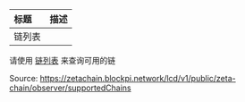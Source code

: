 | 标题   | 描述 |
| :----- | :--- |
| 链列表 |      |

请使用  [链列表](https://www.zetachain.com/docs/developers/chains/list) 来查询可用的链

 Source: https://zetachain.blockpi.network/lcd/v1/public/zeta-chain/observer/supportedChains
